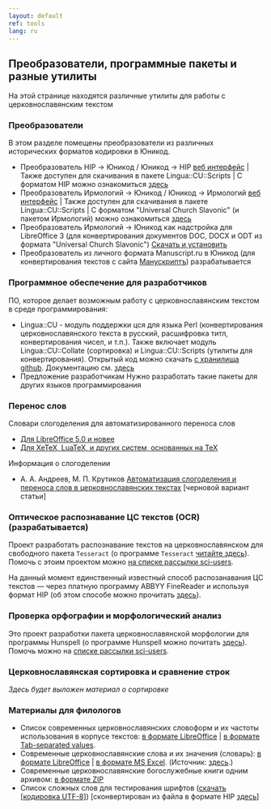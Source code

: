 ```yaml
---
layout: default
ref: tools
lang: ru
---
```


## Преобразователи, программные пакеты и разные утилиты

На этой страницe находятся различные утилиты для работы с церковнославянским текстом

### Преобразователи

В этом разделе помещены преобразователи из различных исторических форматов кодировки в Юникод.

* Преобразователь HIP -> Юникод  / Юникод  -> HIP
  [веб интерфейс](http://www.ponomar.net/cgi-bin/hip2utf.cgi) | 
  Также доступен для скачивания в пакете Lingua::CU::Scripts | 
  С форматом HIP можно ознакомиться [здесь](http://orthlib.ru/hip/)
* Преобразователь Ирмологий -> Юникод / Юникод  -> Ирмологий
  [веб интерфейс](http://www.ponomar.net/cgi-bin/ucs2utf.cgi) |
  Также доступен для скачивания в пакете Lingua::CU::Scripts | 
  С форматом &quot;Universal Church Slavonic&quot; (и пакетом Ирмологий) можно 
  ознакомиться [здесь](http://irmologion.ru/ucsenc.html#atop)
* Преобразователь Ирмологий -> Юникод как надстройка для LibreOffice 3 (для конвертирования 
  документов DOC, DOCX и ODT из формата &quot;Universal Church Slavonic&quot;) 
  [Скачать и установить](http://www.ponomar.net/files/Ponomar-1.2.2.oxt)
* Преобразователь из личного формата Manuscript.ru в Юникод (для конвертирования текстов с 
  сайта [Манускриптъ](http://manuscripts.ru/)) разрабатывается

### Программное обеспечение для разработчиков

ПО, которое делает возможным работу с церковнославянским текстом в среде программирования:

* Lingua::CU - модуль поддержки цся для языка Perl (конвертирования церковнославянского текста в русский, 
  расшифровка титл, конвертирования чисел, и т.п.). Также включает модуль Lingua::CU::Collate (сортировка) и 
  Lingua::CU::Scripts (утилиты для конвертирования). 
  Открытый код можно скачать [с хранилища github](https://github.com/typiconman/Perl-Lingua-CU).
  Документацию см. [здесь](http://www.ponomar.net/CU.html)
* Предложение разработчикам</span> Нужно разработать такие пакеты для других языков программирования

### Перенос слов

Словари слогоделения для автоматизированного переноса слов

* [Для LibreOffice 5.0 и новее](http://extensions.libreoffice.org/extension-center/church-slavonic-dictionary)
* [Для XeTeX, LuaTeX, и других систем, основанных на TeX](http://www.ctan.org/pkg/churchslavonic)

Информация о слогоделении

* А. А. Андреев, М. П. Крутиков [Автоматизация слогоделения и переноса слов в церковнославянских текстах](https://www.academia.edu/27011149/%D0%90%D0%B2%D1%82%D0%BE%D0%BC%D0%B0%D1%82%D0%B8%D0%B7%D0%B0%D1%86%D0%B8%D1%8F_%D1%81%D0%BB%D0%BE%D0%B3%D0%BE%D0%B4%D0%B5%D0%BB%D0%B5%D0%BD%D0%B8%D1%8F_%D0%B8_%D0%BF%D0%B5%D1%80%D0%B5%D0%BD%D0%BE%D1%81%D0%B0_%D1%81%D0%BB%D0%BE%D0%B2_%D0%B2_%D1%86%D0%B5%D1%80%D0%BA%D0%BE%D0%B2%D0%BD%D0%BE%D1%81%D0%BB%D0%B0%D0%B2%D1%8F%D0%BD%D1%81%D0%BA%D0%B8%D1%85_%D1%82%D0%B5%D0%BA%D1%81%D1%82%D0%B0%D1%85)
  [черновой вариант статьи]

### Оптическое распознавание ЦС текстов (OCR) (разрабатывается)

Проект разработать распознавание текстов на церковнославянском для свободного пакета `Tesseract` 
(о программе `Tesseract` [читайте здесь](https://code.google.com/p/tesseract-ocr/)). 
Помочь с этоим проектом можно [на списке рассылки sci-users](http://ponomar.net/mailman/listinfo/sci-users_ponomar.net).

На данный момент единственный известный способ распозанавания ЦС текстов &mdash; через платную программу ABBYY FineReader 
и используя формат HIP (об этом способе можно прочитать [здесь](http://akafistnik.ru/tech/ocr/)).

### Проверка орфографии и морфологический анализ

Это проект разработки пакета церковнославянской морфологии для программы Hunspell 
(о программе Hunspell можно почитать [здесь](http://hunspell.sourceforge.net/)). 
Помочь можно на [списке рассылки sci-users](http://ponomar.net/mailman/listinfo/sci-users_ponomar.net).

### Церковнославянская сортировка и сравнение строк

_Здесь будет выложен материал о сортировке_

### Материалы для филологов

* Список современных церковнославянских словоформ и их частоты использования в корпусе 
  текстов: [в формате LibreOffice](http://www.ponomar.net/files/wordlist.ods) |
  [в формате Tab-separated values](http://www.ponomar.net/files/wordlist.tsv).
* Современные церковнославянские слова и их значения (словарь): 
  [в формате LibreOffice](http://www.ponomar.net/files/dictout.ods) |
  [в формате MS Excel](http://www.ponomar.net/files/dictout.xls). 
  (Источник: [здесь](http://www.orthodic.org/).)
* Современные церковнославянские богослужебные книги одним архивом: 
  [в формате ZIP](http://www.ponomar.net/files/cubooks.zip)
* Список сложных слов для тестирования шрифтов 
  ([скачать [кодировка UTF-8]](http://www.ponomar.net//files/symcheck.txt))
  [сконвертирован из файла в формате HIP [здесь](http://irmologion.ru/tools.html#developer)] 
